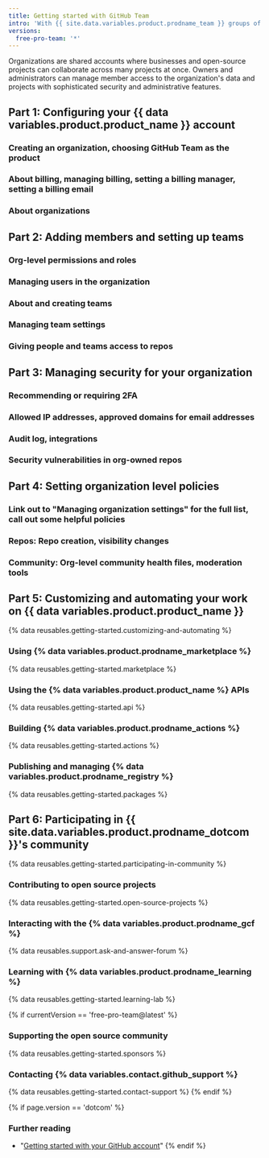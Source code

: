 ```yaml
---
title: Getting started with GitHub Team
intro: 'With {{ site.data.variables.product.prodname_team }} groups of people can collaborate across many projects at the same time in an organization account.'
versions:
  free-pro-team: '*'
---
```


Organizations are shared accounts where businesses and open-source projects can collaborate across many projects at once. Owners and administrators can manage member access to the organization's data and projects with sophisticated security and administrative features.

## Part 1: Configuring your {{ data variables.product.product_name }} account


### Creating an organization, choosing GitHub Team as the product


### About billing, managing billing, setting a billing manager, setting a billing email


### About organizations


## Part 2: Adding members and setting up teams


### Org-level permissions and roles


### Managing users in the organization


### About and creating teams


### Managing team settings


### Giving people and teams access to repos


## Part 3: Managing security for your organization


### Recommending or requiring 2FA


### Allowed IP addresses, approved domains for email addresses


### Audit log, integrations


### Security vulnerabilities in org-owned repos


## Part 4: Setting organization level policies


### Link out to "Managing organization settings" for the full list, call out some helpful policies


### Repos: Repo creation, visibility changes


### Community: Org-level community health files, moderation tools


## Part 5: Customizing and automating your work on {{ data variables.product.product_name }}

{% data reusables.getting-started.customizing-and-automating %}

### Using {% data variables.product.prodname_marketplace %}
{% data reusables.getting-started.marketplace %}

### Using the {% data variables.product.product_name %} APIs
{% data reusables.getting-started.api %}

### Building {% data variables.product.prodname_actions %}
{% data reusables.getting-started.actions %}

### Publishing and managing {% data variables.product.prodname_registry %} 
{% data reusables.getting-started.packages %}

## Part 6: Participating in {{ site.data.variables.product.prodname_dotcom }}'s community
{% data reusables.getting-started.participating-in-community %}
### Contributing to open source projects
{% data reusables.getting-started.open-source-projects %}

### Interacting with the {% data variables.product.prodname_gcf %}
{% data reusables.support.ask-and-answer-forum %}

### Learning with {% data variables.product.prodname_learning %}
{% data reusables.getting-started.learning-lab %}

{% if currentVersion == 'free-pro-team@latest' %}
### Supporting the open source community
{% data reusables.getting-started.sponsors %}

### Contacting {% data variables.contact.github_support %}
{% data reusables.getting-started.contact-support %}
{% endif %}


{% if page.version == 'dotcom' %}
### Further reading
- "[Getting started with your GitHub account](/github/getting-started-with-github/onboarding/getting-started-with-your-github-account)"
{% endif %}